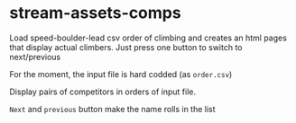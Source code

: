# stream-assets-comps
Load speed-boulder-lead csv order of climbing and creates an html pages that display actual climbers. Just press one button to switch to next/previous


For the moment, the input file is hard codded (as `order.csv`)

Display pairs of competitors in orders of input file.

`Next` and `previous` button make the name rolls in the list
